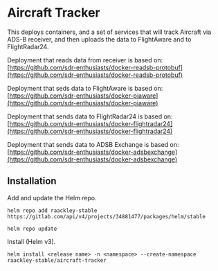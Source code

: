 # Aircraft Tracker

This deploys containers, and a set of services that will track Aircraft via ADS-B receiver, and then uploads the data to FlightAware and to FlightRadar24.

Deployment that reads data from receiver is based on: [https://github.com/sdr-enthusiasts/docker-readsb-protobuf](https://github.com/sdr-enthusiasts/docker-readsb-protobuf)

Deployment that seds data to FlightAware is based on: [https://github.com/sdr-enthusiasts/docker-piaware](https://github.com/sdr-enthusiasts/docker-piaware)

Deployment that sends data to FlightRadar24 is based on: [https://github.com/sdr-enthusiasts/docker-flightradar24](https://github.com/sdr-enthusiasts/docker-flightradar24)

Deployment that sends data to ADSB Exchange is based on: [https://github.com/sdr-enthusiasts/docker-adsbexchange](https://github.com/sdr-enthusiasts/docker-adsbexchange)

## Installation

Add and update the Helm repo.

```
helm repo add raackley-stable https://gitlab.com/api/v4/projects/34881477/packages/helm/stable
```

```
helm repo update
```

Install (Helm v3).

```
helm install <release name> -n <namespace> --create-namespace raackley-stable/aircraft-tracker
```
